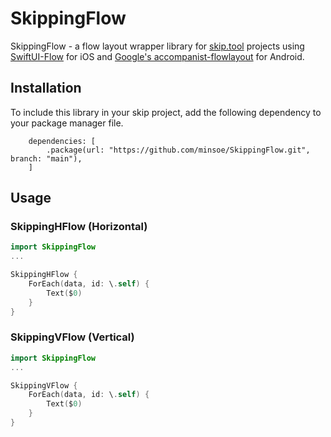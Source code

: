 # SkippingFlow

SkippingFlow - a flow layout wrapper library for [skip.tool](https://skip.tools/) projects using [SwiftUI-Flow](https://github.com/tevelee/SwiftUI-Flow) for iOS and [Google's accompanist-flowlayout](https://github.com/google/accompanist) for Android.


## Installation
To include this library in your skip project, add the following dependency to your package manager file.

```
    dependencies: [
        .package(url: "https://github.com/minsoe/SkippingFlow.git", branch: "main"),
    ]
```

## Usage

### SkippingHFlow (Horizontal)
```swift
import SkippingFlow
...

SkippingHFlow {
    ForEach(data, id: \.self) {  
        Text($0)
    }
}
```

### SkippingVFlow (Vertical)
```swift
import SkippingFlow
...

SkippingVFlow {
    ForEach(data, id: \.self) {  
        Text($0)
    }
}
```
